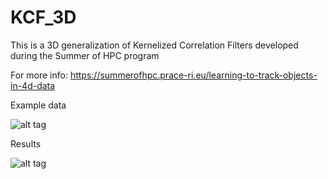 # KCF_3D

This is a 3D generalization of Kernelized Correlation Filters developed during the Summer of HPC program

For more info: https://summerofhpc.prace-ri.eu/learning-to-track-objects-in-4d-data

Example data

![alt tag](http://i.imgur.com/uiIFbrv.gif)

Results

![alt tag](http://i.imgur.com/FwsL5Mq.gif)

